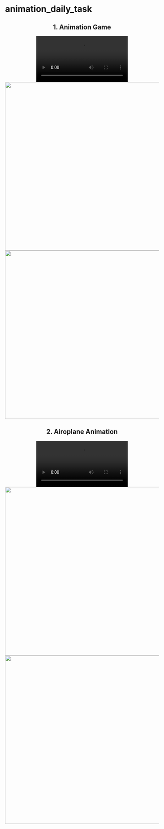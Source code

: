 # animation_daily_task

<h2 align="center">1. Animation Game </h2>

<div align="center">
 <video src="https://github.com/user-attachments/assets/6f7366ec-143d-4ae8-adc8-fca6920eb277" type="video/mp4"> 
</video>
</div>

<div align="center">
  <img height="550"  src="https://github.com/user-attachments/assets/d28eb42c-6615-43ee-8451-337db9758b2a" />
   <img height="550"  src="https://github.com/user-attachments/assets/cb7b01b6-f31b-4d19-a954-58c4406b7ed8" />
</div>

<h2 align="center">2. Airoplane Animation </h2>

<div align="center">
 <video src="https://github.com/user-attachments/assets/d86fb2ee-fcf2-42e8-a962-4fe3eff79d13" type="video/mp4"> 
</video>
</div>

<div align="center">
  <img height="550"  src="https://github.com/user-attachments/assets/544615d2-f95a-4b1c-bdc2-7ec4dd6aff28" />
   <img height="550"  src="https://github.com/user-attachments/assets/0305ad0d-6c26-4022-a3c9-465e28a66385" />
</div>

